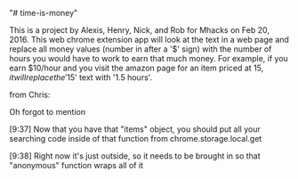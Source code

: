 "# time-is-money" 

This is a project by Alexis, Henry, Nick, and Rob for Mhacks on Feb 20, 2016.
This web chrome extension app will look at the text in a web page and replace
all money values (number in after a '$' sign) with the number of hours you 
would have to work to earn that much money. For example, if you earn $10/hour
and you visit the amazon page for an item priced at $15, it will replace the 
'$15' text with '1.5 hours'. 


from Chris: 

Oh forgot to mention

[9:37] 
Now that you have that "items" object, you should put all your searching code inside of that function from chrome.storage.local.get

[9:38] 
Right now it's just outside, so it needs to be brought in so that "anonymous" function wraps all of it
